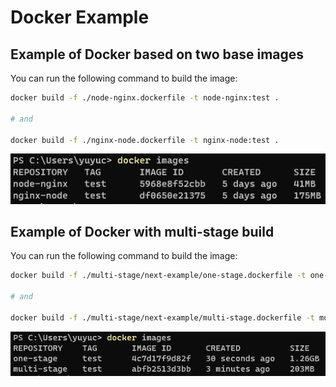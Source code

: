 # Docker Example

## Example of Docker based on two base images

You can run the following command to build the image:

```bash
docker build -f ./node-nginx.dockerfile -t node-nginx:test .

# and

docker build -f ./nginx-node.dockerfile -t nginx-node:test .
```

![size](./size.png)

## Example of Docker with multi-stage build

You can run the following command to build the image:

```bash
docker build -f ./multi-stage/next-example/one-stage.dockerfile -t one-stage:test ./multi-stage/next-example

# and

docker build -f ./multi-stage/next-example/multi-stage.dockerfile -t multi-stage:test ./multi-stage/next-example
```

![size](./multi-stage/size.png)

